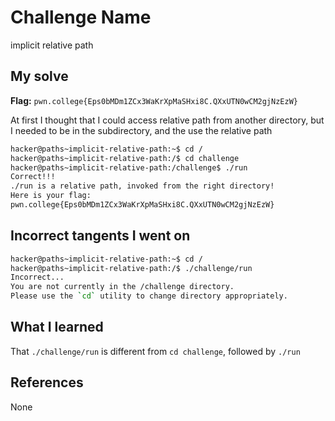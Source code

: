 # Challenge Name
implicit relative path

## My solve
**Flag:** `pwn.college{Eps0bMDm1ZCx3WaKrXpMaSHxi8C.QXxUTN0wCM2gjNzEzW}`

At first I thought that I could access relative path from another directory, but I needed to be in the subdirectory, and the use the relative path
```bash
hacker@paths~implicit-relative-path:~$ cd /
hacker@paths~implicit-relative-path:/$ cd challenge
hacker@paths~implicit-relative-path:/challenge$ ./run
Correct!!!
./run is a relative path, invoked from the right directory!
Here is your flag:
pwn.college{Eps0bMDm1ZCx3WaKrXpMaSHxi8C.QXxUTN0wCM2gjNzEzW}
```

## Incorrect tangents I went on
```bash
hacker@paths~implicit-relative-path:~$ cd /
hacker@paths~implicit-relative-path:/$ ./challenge/run
Incorrect...
You are not currently in the /challenge directory.
Please use the `cd` utility to change directory appropriately.
```

## What I learned
That `./challenge/run` is different from `cd challenge`, followed by `./run`

## References 
None
